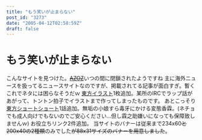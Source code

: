 ```yaml
---
title: "もう笑いが止まらない"
post_id: "3273"
date: "2005-04-12T02:58:59Z"
draft: false
---
```


# もう笑いが止まらない

こんなサイトを見つけた。<del>[AZOZ](http://azoz.org/)</del>いつの間に閉鎖されたようですね 主に海外ニュースを扱ってるニュースサイトなのですが、掲載されてる記事が面白すぎ。暫くこれでネタには困らなそうだｗ  [東方イラスト](/3270)1枚追加。某所のIRCでラップ話があがって、トントン拍子でイラストまで作ってしまったものです。 あとこっそり[東方ショートショート](/tag/hentai-korin)1話追加。無垢の小娘すら毒牙にかける変態香霖。(ネチョでも成人向けでもないのでご安心ください…但し霖之助嫌いになっても保障致しませんｗ) お役立ちリンク2件追加。 当サイトのバナーは従来まで234x60<del>と200x40の2種類</del>のみでした<del>が88x31サイズのバナーを用意しました</del>。
